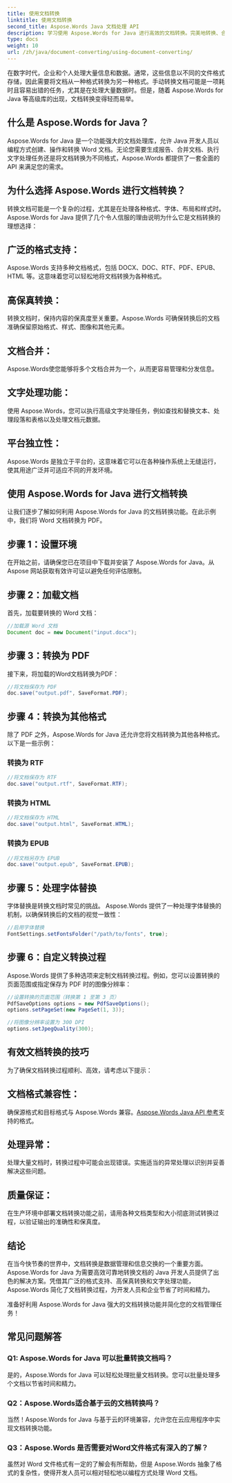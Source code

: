 ```yaml
---
title: 使用文档转换
linktitle: 使用文档转换
second_title: Aspose.Words Java 文档处理 API
description: 学习使用 Aspose.Words for Java 进行高效的文档转换。完美地转换、合并和处理文件。在一个强大的库中简化您的工作流程。
type: docs
weight: 10
url: /zh/java/document-converting/using-document-converting/
---
```


在数字时代，企业和个人处理大量信息和数据。通常，这些信息以不同的文件格式存储，因此需要将文档从一种格式转换为另一种格式。手动转换文档可能是一项耗时且容易出错的任务，尤其是在处理大量数据时。但是，随着 Aspose.Words for Java 等高级库的出现，文档转换变得轻而易举。

## 什么是 Aspose.Words for Java？

Aspose.Words for Java 是一个功能强大的文档处理库，允许 Java 开发人员以编程方式创建、操作和转换 Word 文档。无论您需要生成报告、合并文档、执行文字处理任务还是将文档转换为不同格式，Aspose.Words 都提供了一套全面的 API 来满足您的需求。

## 为什么选择 Aspose.Words 进行文档转换？

转换文档可能是一个复杂的过程，尤其是在处理各种格式、字体、布局和样式时。Aspose.Words for Java 提供了几个令人信服的理由说明为什么它是文档转换的理想选择：

## 广泛的格式支持： 
Aspose.Words 支持多种文档格式，包括 DOCX、DOC、RTF、PDF、EPUB、HTML 等。这意味着您可以轻松地将文档转换为各种格式。

## 高保真转换： 
转换文档时，保持内容的保真度至关重要。Aspose.Words 可确保转换后的文档准确保留原始格式、样式、图像和其他元素。

## 文档合并： 
Aspose.Words使您能够将多个文档合并为一个，从而更容易管理和分发信息。

## 文字处理功能： 
使用 Aspose.Words，您可以执行高级文字处理任务，例如查找和替换文本、处理段落和表格以及处理文档元数据。

## 平台独立性： 
Aspose.Words 是独立于平台的，这意味着它可以在各种操作系统上无缝运行，使其用途广泛并可适应不同的开发环境。

## 使用 Aspose.Words for Java 进行文档转换

让我们逐步了解如何利用 Aspose.Words for Java 的文档转换功能。在此示例中，我们将 Word 文档转换为 PDF。

## 步骤 1：设置环境

在开始之前，请确保您已在项目中下载并安装了 Aspose.Words for Java。从 Aspose 网站获取有效许可证以避免任何评估限制。

## 步骤 2：加载文档

首先，加载要转换的 Word 文档：

```java
//加载源 Word 文档
Document doc = new Document("input.docx");
```

## 步骤 3：转换为 PDF

接下来，将加载的Word文档转换为PDF：

```java
//将文档保存为 PDF
doc.save("output.pdf", SaveFormat.PDF);
```

## 步骤 4：转换为其他格式

除了 PDF 之外，Aspose.Words for Java 还允许您将文档转换为其他各种格式。以下是一些示例：

### 转换为 RTF

```java
//将文档保存为 RTF
doc.save("output.rtf", SaveFormat.RTF);
```

### 转换为 HTML

```java
//将文档保存为 HTML
doc.save("output.html", SaveFormat.HTML);
```

### 转换为 EPUB

```java
//将文档另存为 EPUB
doc.save("output.epub", SaveFormat.EPUB);
```

## 步骤 5：处理字体替换

字体替换是转换文档时常见的挑战。 Aspose.Words 提供了一种处理字体替换的机制，以确保转换后的文档的视觉一致性：

```java
//启用字体替换
FontSettings.setFontsFolder("/path/to/fonts", true);
```

## 步骤 6：自定义转换过程

Aspose.Words 提供了多种选项来定制文档转换过程。例如，您可以设置转换的页面范围或指定保存为 PDF 时的图像分辨率：

```java
//设置转换的页面范围（转换第 1 至第 3 页）
PdfSaveOptions options = new PdfSaveOptions();
options.setPageSet(new PageSet(1, 3));

//将图像分辨率设置为 300 DPI
options.setJpegQuality(300);
```

## 有效文档转换的技巧

为了确保文档转换过程顺利、高效，请考虑以下提示：

## 文档格式兼容性： 
确保源格式和目标格式与 Aspose.Words 兼容。[Aspose.Words Java API 参考](https://reference.aspose.com/words/java/)支持的格式。

## 处理异常： 
处理大量文档时，转换过程中可能会出现错误。实施适当的异常处理以识别并妥善解决这些问题。

## 质量保证： 
在生产环境中部署文档转换功能之前，请用各种文档类型和大小彻底测试转换过程，以验证输出的准确性和保真度。

## 结论

在当今快节奏的世界中，文档转换是数据管理和信息交换的一个重要方面。Aspose.Words for Java 为需要高效可靠地转换文档的 Java 开发人员提供了出色的解决方案。凭借其广泛的格式支持、高保真转换和文字处理功能，Aspose.Words 简化了文档转换过程，为开发人员和企业节省了时间和精力。

准备好利用 Aspose.Words for Java 强大的文档转换功能并简化您的文档管理任务！

## 常见问题解答

### Q1: Aspose.Words for Java 可以批量转换文档吗？

是的，Aspose.Words for Java 可以轻松处理批量文档转换。您可以批量处理多个文档以节省时间和精力。

### Q2：Aspose.Words适合基于云的文档转换吗？

当然！Aspose.Words for Java 与基于云的环境兼容，允许您在云应用程序中实现文档转换功能。

### Q3：Aspose.Words 是否需要对Word文件格式有深入的了解？

虽然对 Word 文件格式有一定的了解会有所帮助，但是 Aspose.Words 抽象了格式的复杂性，使得开发人员可以相对轻松地以编程方式处理 Word 文档。